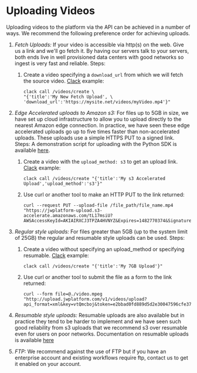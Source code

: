 # Uploading Videos

Uploading videos to the platform via the API can be achieved in a number of ways. We recommend the following preference order for achieving uploads.

1. *Fetch Uploads:* If your video is accessible via http(s) on the web. Give us a link and we'll go fetch it. By having our servers talk to your servers, both ends live in well provisioned data centers with good networks so ingest is very fast and reliable. Steps:
    1. Create a video specifying a ``download_url`` from which we will fetch the source video. [Clack](https://github.com/rmnl/clack) example: 

        ```
        clack call /videos/create \
        "{'title':'My New Fetch Upload', \
        'download_url':'https://mysite.net/videos/myVideo.mp4'}"
        ```

2. *Edge Accelerated uploads to Amazon s3:* For files up to 5GB in size, we have set up cloud infrastructure to allow you to upload directly to the nearest Amazon edge connection. In practice, we have seen these edge accelerated uploads go up to five times faster than non-accelerated uploads. These uploads use a simple HTTPS PUT to a signed link. Steps:
    A demonstration script for uploading with the Python SDK is available [here](https://github.com/jwplayer/jwdeveloper-platformdemos/blob/master/python-api-kit-demos/s3_upload.py).
    1. Create a video with the `upload_method: s3` to get an upload link. [Clack](https://github.com/rmnl/clack) example:

        ```
        clack call /videos/create "{'title':'My s3 Accelerated Upload','upload_method':'s3'}"
        ```
    
    2. Use curl or another tool to make an HTTP PUT to the link returned:

        ```
        curl --request PUT --upload-file /file_path/file_name.mp4 "https://jwplatform-upload.s3-accelerate.amazonaws.com/tL17msiU?AWSAccessKeyId=AKIAIRXCJ3TPZA4HVNYZ&Expires=1482770374&Signature=1%2Fl%2BL6%2FyOE05dNEbXHW8sw7TGF4%3D"
        ```

3. *Regular style uploads:* For files greater than 5GB (up to the system limit of 25GB) the regular and resumable style uploads can be used. Steps:
    1. Create a video without specifying an upload_method or specifying resumable. [Clack](https://github.com/rmnl/clack) example:

        ```
        clack call /videos/create "{'title':'My 7GB Upload'}"
        ```

    2. Use curl or another tool to submit the file as a form to the link returned:

        ```
        curl --form file=@./video.mpeg "http://upload.jwplatform.com/v1/videos/upload?api_format=xml&key=vtQmcboj&token=e2bbad0fd889d5d2e30047596cfe3789778257d2"
        ```

4. *Resumable style uploads:* Resumable uploads are also available but in practice they tend to be harder to implement and we have seen such good reliability from s3 uploads that we recommend s3 over resumable even for users on poor networks. Documentation on resumable uploads is available [here](https://developer.jwplayer.com/jw-platform/reference/v1/resumable_uploads.html)

5. *FTP:* We recommend against the use of FTP but if you have an enterprise account and existing workflows require ftp, contact us to get it enabled on your account.


